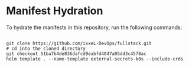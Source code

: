 
# Manifest Hydration

To hydrate the manifests in this repository, run the following commands:

```shell

git clone https://github.com/ixxeL-DevOps/fullstack.git
# cd into the cloned directory
git checkout 51ba7b4de836dafcd9eabfd4047a05dd3c4578ac
helm template . --name-template external-secrets-k0s --include-crds
```